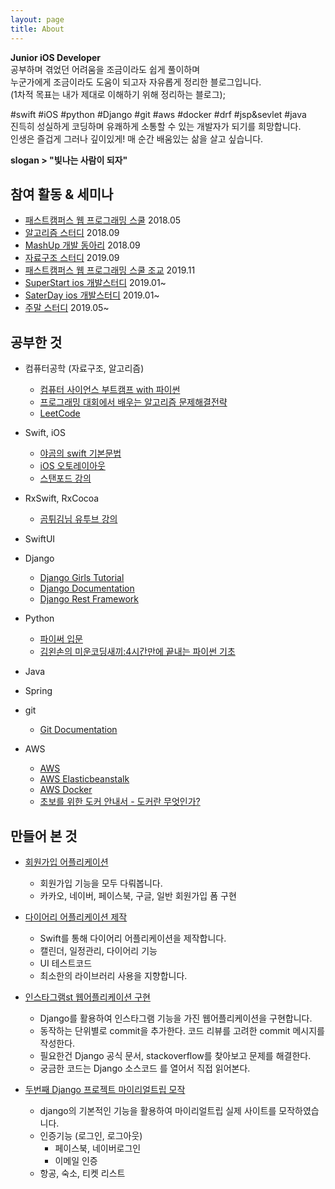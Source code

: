 ```yaml
---
layout: page
title: About
---
```


<p class="message">
  <b>Junior iOS Developer</b><br>
  공부하며 겪었던 어려움을 조금이라도 쉽게 풀이하며<br>
  누군가에게 조금이라도 도움이 되고자 자유롭게 정리한 블로그입니다.<br>
  (1차적 목표는 내가 제대로 이해하기 위해 정리하는 블로그);<br>

  #swift #iOS #python #Django #git #aws #docker #drf #jsp&sevlet #java <br>
  진득히 성실하게 코딩하며 유쾌하게 소통할 수 있는 개발자가 되기를 희망합니다.<br>
  인생은 즐겁게 그러나 깊이있게! 매 순간 배움있는 삶을 살고 싶습니다.<br>

  **slogan > "빛나는 사람이 되자"**
</p>


## 참여 활동 & 세미나


- [패스트캠퍼스 웹 프로그래밍 스쿨](http://blog.pycon.kr/2017/12/27/python-seminar/) 2018.05
- [알고리즘 스터디](http://) 2018.09
- [MashUp 개발 동아리](http://) 2018.09
- [자료구조 스터디](http://) 2019.09
- [패스트캠퍼스 웹 프로그래밍 스쿨 조교](http://) 2019.11
- [SuperStart ios 개발스터디](http://) 2019.01~
- [SaterDay ios 개발스터디](http://) 2019.01~
- [주말 스터디](http://) 2019.05~


## 공부한 것


- 컴퓨터공학 (자료구조, 알고리즘)
    - [컴퓨터 사이언스 부트캠프 with 파이썬](https://thebook.io/006950/)
    - [프로그래밍 대회에서 배우는 알고리즘 문제해결전략](http://book.algospot.com/)
    - [LeetCode]()

- Swift, iOS
    - [야곰의 swift 기본문법](https://www.inflearn.com/course/%EC%8A%A4%EC%9C%84%ED%94%84%ED%8A%B8-%EA%B8%B0%EB%B3%B8-%EB%AC%B8%EB%B2%95/dashboard)
    - [iOS 오토레이아웃](https://www.inflearn.com/course/autolayout-ui_ios/dashboard)
    - [스탠포드 강의](https://www.inflearn.com/course/stanford-ios-%ED%95%9C%EA%B8%80%EC%9E%90%EB%A7%89-%EA%B0%95%EC%9D%98)

- RxSwift, RxCocoa
    - [곰튀김님 유투브 강의](youtube.com/watch?v=iHKBNYMWd5I)

- SwiftUI

- Django
  - [Django Girls Tutorial](https://tutorial.djangogirls.org/ko/)
  - [Django Documentation](https://docs.djangoproject.com/ko/2.1/intro/tutorial01/)
  - [Django Rest Framework](http://www.django-rest-framework.org/)


- Python
	- [파이써 입문](https://programmers.co.kr/learn/courses/2)
  - [김왼손의 미운코딩새끼:4시간만에 끝내는 파이썬 기초](https://programmers.co.kr/learn/courses/29)

- Java

- Spring


- git
    - [Git Documentation](https://git-scm.com/)


- AWS
  - [AWS](https://aws.amazon.com/ko/)
  - [AWS Elasticbeanstalk](https://docs.aws.amazon.com/ko_kr/elasticbeanstalk/latest/dg/Welcome.html)
  - [AWS Docker](https://aws.amazon.com/ko/docker/?sc_channel=PS&sc_campaign=acquisition_KR&sc_publisher=google&sc_medium=english_docker_b&sc_content=docker_general_e&sc_detail=aws%20docker&sc_category=docker&sc_segment=161189699917&sc_matchtype=e&sc_country=KR&s_kwcid=AL!4422!3!161189699917!e!!g!!aws%20docker&ef_id=WtAUTAAAAYGJ47gw:20180905053429:s)
  - [초보를 위한 도커 안내서 - 도커란 무엇인가?](https://subicura.com/2017/01/19/docker-guide-for-beginners-1.html)



## 만들어 본 것


- [회원가입 어플리케이션]()
  - 회원가입 기능을 모두 다뤄봅니다.
  - 카카오, 네이버, 페이스북, 구글, 일반 회원가입 폼 구현

- [다이어리 어플리케이션 제작]()
   - Swift를 통해 다이어리 어플리케이션을 제작합니다.
   - 캘린더, 일정관리, 다이어리 기능
   - UI 테스트코드
   - 최소한의 라이브러리 사용을 지향합니다.

- [인스타그램st 웹어플리케이션 구현](https://github.com/zehye/pro-insta)
  - Django를 활용하여 인스타그램 기능을 가진 웹어플리케이션을 구현합니다.
  - 동작하는 단위별로 commit을 추가한다. 코드 리뷰를 고려한 commit 메시지를 작성한다.
  - 필요한건 Django 공식 문서, stackoverflow를 찾아보고 문제를 해결한다.
  - 궁금한 코드는 Django 소스코드 를 열어서 직접 읽어본다.


- [두번째 Django 프로젝트 마이리얼트립 모작](https://github.com/MRTOrganization/MyRealTrip_backend)
    - django의 기본적인 기능을 활용하여 마이리얼트립 실제 사이트를 모작하였습니다.
    - 인증기능 (로그인, 로그아웃)
      - 페이스북, 네이버로그인
      - 이메일 인증
    - 항공, 숙소, 티켓 리스트
